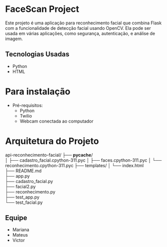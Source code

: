 # FaceScan Project

Este projeto é uma aplicação para reconhecimento facial que combina Flask com a funcionalidade de detecção facial usando OpenCV. Ela pode ser usada em várias aplicações, como segurança, autenticação, e análise de imagem.


## Tecnologias Usadas

- Python
- HTML

# Para instalação
- Pré-requisitos:
   - Python
   - Twilio
   - Webcam conectada ao computador

# Arquitetura do Projeto

api-reconhecimento-facial/
├── __pycache__/               
│   ├── cadastro_facial.cpython-311.pyc
│   ├── faces.cpython-311.pyc
│   └── reconhecimento.cpython-311.pyc
├── templates/
│   └── index.html           
├── README.md                 
├── app.py                    
├── cadastro_facial.py        
├── facial2.py                
├── reconhecimento.py         
├── test_app.py               
└── test_facial.py            


## Equipe
- Mariana
- Mateus
- Victor
